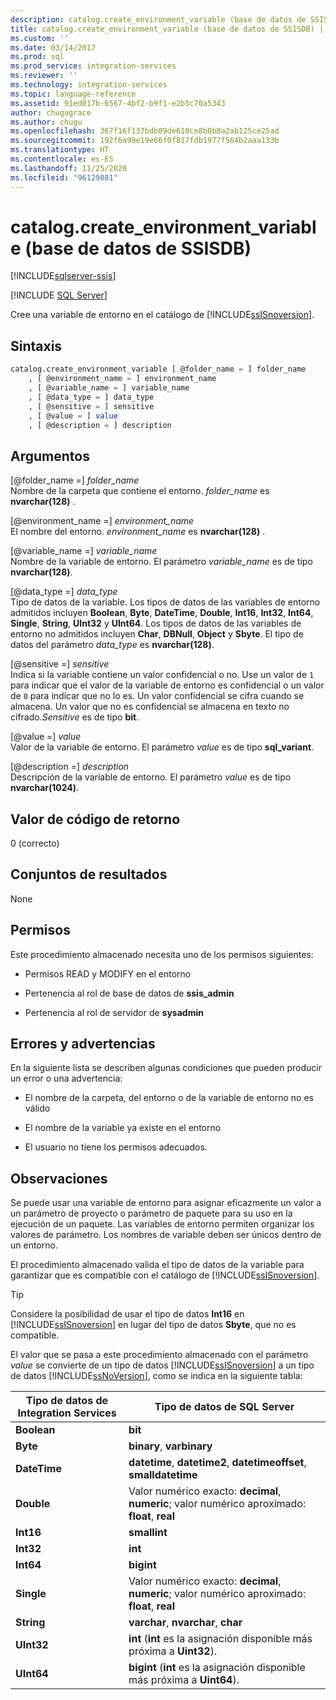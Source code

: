 ```yaml
---
description: catalog.create_environment_variable (base de datos de SSISDB)
title: catalog.create_environment_variable (base de datos de SSISDB) | Microsoft Docs
ms.custom: ''
ms.date: 03/14/2017
ms.prod: sql
ms.prod_service: integration-services
ms.reviewer: ''
ms.technology: integration-services
ms.topic: language-reference
ms.assetid: 91ed017b-6567-4bf2-b9f1-e2b5c70a5343
author: chugugrace
ms.author: chugu
ms.openlocfilehash: 367f16f137bdb09de610ce8b0b8a2ab125ce25ad
ms.sourcegitcommit: 192f6a99e19e66f0f817fdb1977f564b2aaa133b
ms.translationtype: HT
ms.contentlocale: es-ES
ms.lasthandoff: 11/25/2020
ms.locfileid: "96129881"
---
```

# <a name="catalogcreate_environment_variable-ssisdb-database"></a>catalog.create_environment_variable (base de datos de SSISDB)

[!INCLUDE[sqlserver-ssis](../../includes/applies-to-version/sqlserver-ssis.md)]


[!INCLUDE [SQL Server](../../includes/applies-to-version/sqlserver.md)]

  Cree una variable de entorno en el catálogo de [!INCLUDE[ssISnoversion](../../includes/ssisnoversion-md.md)].  
  
## <a name="syntax"></a>Sintaxis  
  
```sql  
catalog.create_environment_variable [ @folder_name = ] folder_name  
    , [ @environment_name = ] environment_name  
    , [ @variable_name = ] variable_name  
    , [ @data_type = ] data_type  
    , [ @sensitive = ] sensitive  
    , [ @value = ] value  
    , [ @description = ] description  
```  
  
## <a name="arguments"></a>Argumentos  
 [@folder_name =] *folder_name*  
 Nombre de la carpeta que contiene el entorno. *folder_name* es **nvarchar(128)** .  
  
 [@environment_name =] *environment_name*  
 El nombre del entorno. *environment_name* es **nvarchar(128)** .  
  
 [@variable_name =] *variable_name*  
 Nombre de la variable de entorno. El parámetro *variable_name* es de tipo **nvarchar(128)**.  
  
 [@data_type =] *data_type*  
 Tipo de datos de la variable. Los tipos de datos de las variables de entorno admitidos incluyen **Boolean**, **Byte**, **DateTime**, **Double**, **Int16**, **Int32**, **Int64**, **Single**, **String**, **UInt32** y **UInt64**. Los tipos de datos de las variables de entorno no admitidos incluyen **Char**, **DBNull**, **Object** y **Sbyte**. El tipo de datos del parámetro *data_type* es **nvarchar(128)**.  
  
 [@sensitive =] *sensitive*  
 Indica si la variable contiene un valor confidencial o no. Use un valor de `1` para indicar que el valor de la variable de entorno es confidencial o un valor de `0` para indicar que no lo es. Un valor confidencial se cifra cuando se almacena. Un valor que no es confidencial se almacena en texto no cifrado.*Sensitive* es de tipo **bit**.  
  
 [@value =] *value*  
 Valor de la variable de entorno. El parámetro *value* es de tipo **sql_variant**.  
  
 [@description =] *description*  
 Descripción de la variable de entorno. El parámetro *value* es de tipo **nvarchar(1024)**.  
  
## <a name="return-code-value"></a>Valor de código de retorno  
 0 (correcto)  
  
## <a name="result-sets"></a>Conjuntos de resultados  
 None  
  
## <a name="permissions"></a>Permisos  
 Este procedimiento almacenado necesita uno de los permisos siguientes:  
  
-   Permisos READ y MODIFY en el entorno  
  
-   Pertenencia al rol de base de datos de **ssis_admin**  
  
-   Pertenencia al rol de servidor de **sysadmin**  
  
## <a name="errors-and-warnings"></a>Errores y advertencias  
 En la siguiente lista se describen algunas condiciones que pueden producir un error o una advertencia:  
  
-   El nombre de la carpeta, del entorno o de la variable de entorno no es válido  
  
-   El nombre de la variable ya existe en el entorno  
  
-   El usuario no tiene los permisos adecuados.  
  
## <a name="remarks"></a>Observaciones  
 Se puede usar una variable de entorno para asignar eficazmente un valor a un parámetro de proyecto o parámetro de paquete para su uso en la ejecución de un paquete. Las variables de entorno permiten organizar los valores de parámetro. Los nombres de variable deben ser únicos dentro de un entorno.  
  
 El procedimiento almacenado valida el tipo de datos de la variable para garantizar que es compatible con el catálogo de [!INCLUDE[ssISnoversion](../../includes/ssisnoversion-md.md)].  
  
> [!TIP]  
>  Considere la posibilidad de usar el tipo de datos **Int16** en [!INCLUDE[ssISnoversion](../../includes/ssisnoversion-md.md)] en lugar del tipo de datos **Sbyte**, que no es compatible.  
  
 El valor que se pasa a este procedimiento almacenado con el parámetro *value* se convierte de un tipo de datos [!INCLUDE[ssISnoversion](../../includes/ssisnoversion-md.md)] a un tipo de datos [!INCLUDE[ssNoVersion](../../includes/ssnoversion-md.md)], como se indica en la siguiente tabla:  
  
|Tipo de datos de Integration Services|Tipo de datos de SQL Server|  
|------------------------------------|--------------------------|  
|**Boolean**|**bit**|  
|**Byte**|**binary**, **varbinary**|  
|**DateTime**|**datetime**, **datetime2**, **datetimeoffset**, **smalldatetime**|  
|**Double**|Valor numérico exacto: **decimal**, **numeric**; valor numérico aproximado: **float**, **real**|  
|**Int16**|**smallint**|  
|**Int32**|**int**|  
|**Int64**|**bigint**|  
|**Single**|Valor numérico exacto: **decimal**, **numeric**; valor numérico aproximado: **float**, **real**|  
|**String**|**varchar**, **nvarchar**, **char**|  
|**UInt32**|**int** (**int** es la asignación disponible más próxima a **Uint32**).|  
|**UInt64**|**bigint** (**int** es la asignación disponible más próxima a **Uint64**).|  
  
  
